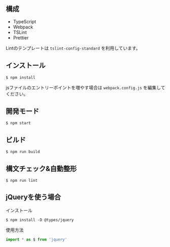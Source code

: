 ## 構成

- TypeScript
- Webpack
- TSLint
- Prettier

Lintのテンプレートは `tslint-config-standard` を利用しています。

## インストール

```
$ npm install
```

jsファイルのエントリーポイントを増やす場合は `webpack.config.js` を編集してください。

## 開発モード

```
$ npm start
```

## ビルド

```
$ npm run build
```

## 構文チェック&自動整形

```
$ npm run lint
```

## jQueryを使う場合

インストール

```
$ npm install -D @types/jquery
```

使用方法

```js
import * as $ from 'jquery'
```
